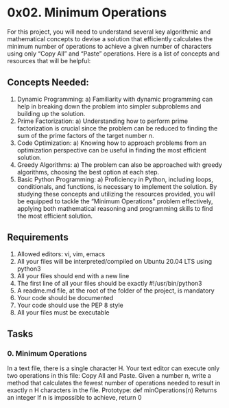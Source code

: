 # 0x02. Minimum Operations
For this project, you will need to understand several key algorithmic and mathematical concepts to devise a solution that efficiently calculates the minimum number of operations to achieve a given number of characters using only “Copy All” and “Paste” operations. Here is a list of concepts and resources that will be helpful:

## Concepts Needed:
1) Dynamic Programming:
a) Familiarity with dynamic programming can help in breaking down the problem into simpler subproblems and building up the solution.
2) Prime Factorization:
a) Understanding how to perform prime factorization is crucial since the problem can be reduced to finding the sum of the prime factors of the target number n.
3) Code Optimization:
a) Knowing how to approach problems from an optimization perspective can be useful in finding the most efficient solution.
4) Greedy Algorithms:
a) The problem can also be approached with greedy algorithms, choosing the best option at each step.
5) Basic Python Programming:
a) Proficiency in Python, including loops, conditionals, and functions, is necessary to implement the solution.
By studying these concepts and utilizing the resources provided, you will be equipped to tackle the “Minimum Operations” problem effectively, applying both mathematical reasoning and programming skills to find the most efficient solution.

## Requirements
1) Allowed editors: vi, vim, emacs
2) All your files will be interpreted/compiled on Ubuntu 20.04 LTS using python3
3) All your files should end with a new line
4) The first line of all your files should be exactly #!/usr/bin/python3
5) A readme.md file, at the root of the folder of the project, is mandatory
6) Your code should be documented
7) Your code should use the PEP 8 style
8) All your files must be executable

## Tasks
### 0. Minimum Operations
In a text file, there is a single character H. Your text editor can execute only two operations in this file: Copy All and Paste. Given a number n, write a method that calculates the fewest number of operations needed to result in exactly n H characters in the file.
Prototype: def minOperations(n)
Returns an integer
If n is impossible to achieve, return 0
